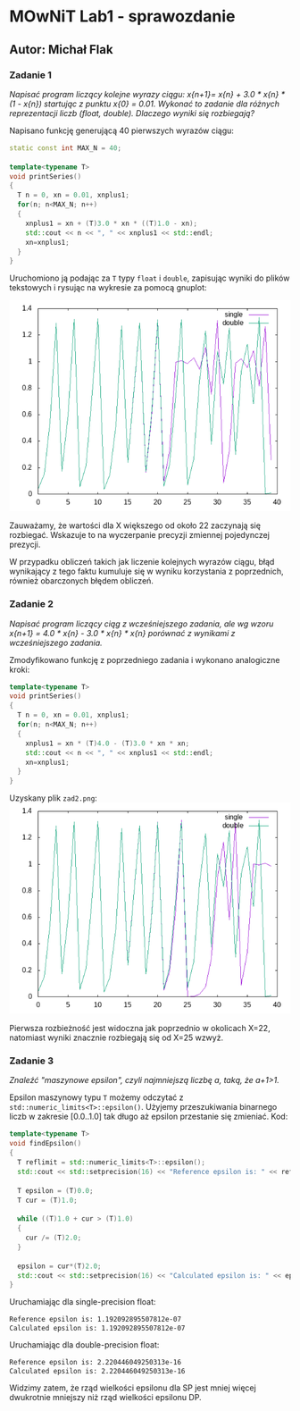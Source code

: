 # MOwNiT Lab1 - sprawozdanie
## Autor: Michał Flak 

### Zadanie 1
_Napisać program liczący kolejne wyrazy ciągu:
x{n+1}= x{n} + 3.0 * x{n} * (1 - x{n})
startując z punktu x{0} = 0.01. Wykonać to zadanie dla różnych reprezentacji liczb (float, double). Dlaczego wyniki się rozbiegają?_

Napisano funkcję generującą 40 pierwszych wyrazów ciągu:

```c++
static const int MAX_N = 40;

template<typename T>
void printSeries()
{
  T n = 0, xn = 0.01, xnplus1;
  for(n; n<MAX_N; n++)
  {
    xnplus1 = xn + (T)3.0 * xn * ((T)1.0 - xn);
    std::cout << n << ", " << xnplus1 << std::endl;
    xn=xnplus1;
  }
}
```

Uruchomiono ją podając za `T` typy `float` i `double`, zapisując wyniki do plików tekstowych i rysując na wykresie za pomocą gnuplot: 

![zad1]

Zauważamy, że wartości dla X większego od około 22 zaczynają się rozbiegać. Wskazuje to na wyczerpanie precyzji zmiennej pojedynczej prezycji.

W przypadku obliczeń takich jak liczenie kolejnych wyrazów ciągu, błąd wynikający z tego faktu kumuluje się w wyniku korzystania z poprzednich, również obarczonych błędem obliczeń.

### Zadanie 2
_Napisać program liczący ciąg z wcześniejszego zadania, ale wg wzoru
x{n+1} = 4.0 * x{n} - 3.0 * x{n} * x{n} porównać z wynikami z wcześniejszego zadania._

Zmodyfikowano funkcję z poprzedniego zadania i wykonano analogiczne kroki:

```c++
template<typename T>
void printSeries()
{
  T n = 0, xn = 0.01, xnplus1;
  for(n; n<MAX_N; n++)
  {
    xnplus1 = xn * (T)4.0 - (T)3.0 * xn * xn;
    std::cout << n << ", " << xnplus1 << std::endl;
    xn=xnplus1;
  }
}
```

Uzyskany plik `zad2.png`:
![zad2]

Pierwsza rozbieżność jest widoczna jak poprzednio w okolicach X=22, natomiast wyniki znacznie rozbiegają się od X=25 wzwyż.

### Zadanie 3
_Znaleźć "maszynowe epsilon", czyli najmniejszą liczbę a, taką, że a+1>1._

Epsilon maszynowy typu `T` możemy odczytać z `std::numeric_limits<T>::epsilon()`. Użyjemy przeszukiwania binarnego liczb w zakresie [0.0..1.0] tak długo aż epsilon przestanie się zmieniać. Kod:

```c++
template<typename T>
void findEpsilon()
{
  T reflimit = std::numeric_limits<T>::epsilon();
  std::cout << std::setprecision(16) << "Reference epsilon is: " << reflimit << std::endl;

  T epsilon = (T)0.0;
  T cur = (T)1.0;

  while ((T)1.0 + cur > (T)1.0) 
  {
    cur /= (T)2.0; 
  }

  epsilon = cur*(T)2.0;
  std::cout << std::setprecision(16) << "Calculated epsilon is: " << epsilon << std::endl;
}
```

Uruchamiając dla single-precision float:
```
Reference epsilon is: 1.192092895507812e-07
Calculated epsilon is: 1.192092895507812e-07
```
Uruchamiając dla double-precision float:
```
Reference epsilon is: 2.220446049250313e-16
Calculated epsilon is: 2.220446049250313e-16
```
Widzimy zatem, że rząd wielkości epsilonu dla SP jest mniej więcej dwukrotnie mniejszy niż rząd wielkości epsilonu DP.


[zad1]: zad1.png
[zad2]: zad2.png